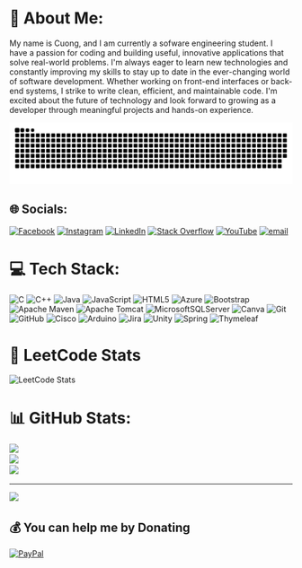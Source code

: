 # 💫 About Me:
My name is Cuong, and I am currently a sofware engineering student. I have a passion for coding and building useful, innovative applications that solve real-world problems. I'm always eager to learn new technologies and constantly improving my skills to stay up to date in the ever-changing world of software development. Whether working on front-end interfaces or back-end systems, I strike to write clean, efficient, and maintainable code. I'm excited about the future of technology and look forward to growing as a developer through meaningful projects and hands-on experience.

![snake gif](https://github.com/chi-cuongg/chi-cuongg/blob/output/github-snake-dark.svg)

## 🌐 Socials:
[![Facebook](https://img.shields.io/badge/Facebook-%231877F2.svg?logo=Facebook&logoColor=white)](https://www.facebook.com/daochicuong.1603) [![Instagram](https://img.shields.io/badge/Instagram-%23E4405F.svg?logo=Instagram&logoColor=white)](https://www.instagram.com/cuongg_1603/) [![LinkedIn](https://img.shields.io/badge/LinkedIn-%230077B5.svg?logo=linkedin&logoColor=white)](https://www.linkedin.com/in/daochicuong/) [![Stack Overflow](https://img.shields.io/badge/-Stackoverflow-FE7A16?logo=stack-overflow&logoColor=white)](https://stackoverflow.com/users/30660163/%c4%90%c3%a0o-ch%c3%ad-c%c6%b0%e1%bb%9dng) [![YouTube](https://img.shields.io/badge/YouTube-%23FF0000.svg?logo=YouTube&logoColor=white)](https://www.youtube.com/@Cuong1603) [![email](https://img.shields.io/badge/Email-D14836?logo=gmail&logoColor=white)](mailto:cuong16032005@gmail.com) 

# 💻 Tech Stack:
![C](https://img.shields.io/badge/c-%2300599C.svg?style=plastic&logo=c&logoColor=white) ![C++](https://img.shields.io/badge/c++-%2300599C.svg?style=plastic&logo=c%2B%2B&logoColor=white) ![Java](https://img.shields.io/badge/java-%23ED8B00.svg?style=plastic&logo=openjdk&logoColor=white) ![JavaScript](https://img.shields.io/badge/javascript-%23323330.svg?style=plastic&logo=javascript&logoColor=%23F7DF1E) ![HTML5](https://img.shields.io/badge/html5-%23E34F26.svg?style=plastic&logo=html5&logoColor=white) ![Azure](https://img.shields.io/badge/azure-%230072C6.svg?style=plastic&logo=microsoftazure&logoColor=white) ![Bootstrap](https://img.shields.io/badge/bootstrap-%238511FA.svg?style=plastic&logo=bootstrap&logoColor=white) ![Apache Maven](https://img.shields.io/badge/Apache%20Maven-C71A36?style=plastic&logo=Apache%20Maven&logoColor=white) ![Apache Tomcat](https://img.shields.io/badge/apache%20tomcat-%23F8DC75.svg?style=plastic&logo=apache-tomcat&logoColor=black) ![MicrosoftSQLServer](https://img.shields.io/badge/Microsoft%20SQL%20Server-CC2927?style=plastic&logo=microsoft%20sql%20server&logoColor=white) ![Canva](https://img.shields.io/badge/Canva-%2300C4CC.svg?style=plastic&logo=Canva&logoColor=white) ![Git](https://img.shields.io/badge/git-%23F05033.svg?style=plastic&logo=git&logoColor=white) ![GitHub](https://img.shields.io/badge/github-%23121011.svg?style=plastic&logo=github&logoColor=white) ![Cisco](https://img.shields.io/badge/cisco-%23049fd9.svg?style=plastic&logo=cisco&logoColor=black) ![Arduino](https://img.shields.io/badge/-Arduino-00979D?style=plastic&logo=Arduino&logoColor=white) ![Jira](https://img.shields.io/badge/jira-%230A0FFF.svg?style=plastic&logo=jira&logoColor=white) ![Unity](https://img.shields.io/badge/unity-%23000000.svg?style=plastic&logo=unity&logoColor=white) ![Spring](https://img.shields.io/badge/spring-%236DB33F.svg?style=plastic&logo=spring&logoColor=white) ![Thymeleaf](https://img.shields.io/badge/Thymeleaf-%23005C0F.svg?style=plastic&logo=Thymeleaf&logoColor=white)

# 🧮 LeetCode Stats
![LeetCode Stats](https://leetcard.jacoblin.cool/viewer?theme=dark&font=Molengo&ext=heatmap)

# 📊 GitHub Stats:
![](https://github-readme-stats.vercel.app/api?username=chi-cuongg&theme=transparent&hide_border=true&include_all_commits=false&count_private=false)<br/>
![](https://nirzak-streak-stats.vercel.app/?user=chi-cuongg&theme=transparent&hide_border=true)<br/>
![](https://github-readme-stats.vercel.app/api/top-langs/?username=chi-cuongg&theme=transparent&hide_border=true&include_all_commits=false&count_private=false&layout=compact)

---
[![](https://visitcount.itsvg.in/api?id=chi-cuongg&icon=0&color=0)](https://visitcount.itsvg.in)

  ## 💰 You can help me by Donating
  [![PayPal](https://img.shields.io/badge/PayPal-00457C?style=for-the-badge&logo=paypal&logoColor=white)](https://paypal.me/DaoChiCuong) 

  
<!--
**chi-cuongg/chi-cuongg** is a ✨ _special_ ✨ repository because its `README.md` (this file) appears on your GitHub profile.

Here are some ideas to get you started:

- 🔭 I’m currently working on ...
- 🌱 I’m currently learning ...
- 👯 I’m looking to collaborate on ...
- 🤔 I’m looking for help with ...
- 💬 Ask me about ...
- 📫 How to reach me: ...
- 😄 Pronouns: ...
- ⚡ Fun fact: ...
-->
